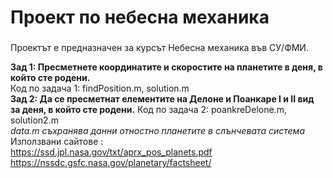 # Проект по небесна механика
### 
Проектът е предназначен за курсът Небесна механика във СУ/ФМИ.

**Зад 1: Пресметнете координатите и скоростите на планетите в деня, в който сте родени.** <br />
Код по задача 1: findPosition.m, solution.m<br />
**Зад 2: Да се пресметнат елементите на Делоне и Поанкаре I и II вид за деня, в който сте родени.** 
Код по задача 2: poankreDelone.m, solution2.m <br />
*data.m съхранява данни отностно планетите в слънчевата система*<br />
Използвани сайтове :<br />
https://ssd.jpl.nasa.gov/txt/aprx_pos_planets.pdf<br />
https://nssdc.gsfc.nasa.gov/planetary/factsheet/

